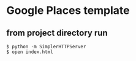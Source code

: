 # Google Places template


## from project directory run

```
$ python -m SimplerHTTPServer
$ open index.html
```
